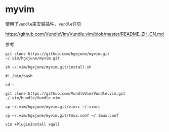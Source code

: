 # myvim

使用了`vundle`来安装插件，`vundle`详见

https://github.com/VundleVim/Vundle.vim/blob/master/README_ZH_CN.md

参考

```shell
git clone https://github.com/hgxjune/myvim.git ~/.vim/hgxjune/myvim.git

sh ~/.vim/hgxjune/myvim.git/install.sh
```

```脚本内容
#! /bin/bash

cd ~

git clone https://github.com/VundleVim/Vundle.vim.git ~/.vim/bundle/Vundle.vim

cp ~/.vim/hgxjune/myvim.git/vimrc ~/.vimrc

cp ~/.vim/hgxjune/myvim.git/tmux.conf ~/.tmux.conf

vim +PluginInstall +qall
```
